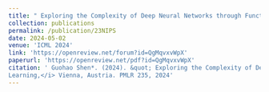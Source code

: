 ```yaml
---
title: " Exploring the Complexity of Deep Neural Networks through Functional Equivalence"
collection: publications
permalink: /publication/23NIPS
date: 2024-05-02
venue: 'ICML 2024'
link: 'https://openreview.net/forum?id=QgMqvxvWpX'
paperurl: 'https://openreview.net/pdf?id=QgMqvxvWpX'
citation: ' Guohao Shen*. (2024). &quot; Exploring the Complexity of Deep Neural Networks through Functional Equivalence. &quot; <i> Proceedings of the 41st International Conference on Machine
Learning,</i> Vienna, Austria. PMLR 235, 2024'
---
```

